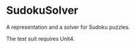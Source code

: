 SudokuSolver
============

A representation and a solver for Sudoku puzzles.

The test suit requires Unit4.